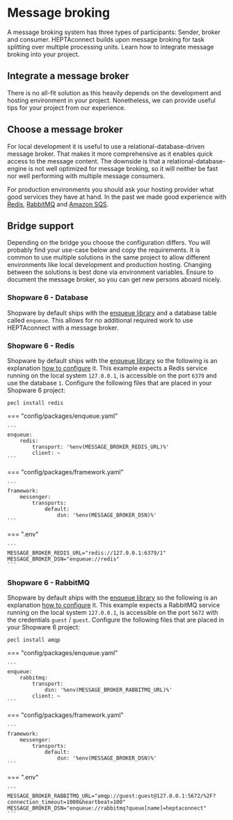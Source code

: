 # Message broking

A message broking system has three types of participants: Sender, broker and consumer.
HEPTAconnect builds upon message broking for task splitting over multiple processing units.
Learn how to integrate message broking into your project.


## Integrate a message broker

There is no all-fit solution as this heavily depends on the development and hosting environment in your project.
Nonetheless, we can provide useful tips for your project from our experience.


## Choose a message broker

For local development it is useful to use a relational-database-driven message broker.
That makes it more comprehensive as it enables quick access to the message content.
The downside is that a relational-database-engine is not well optimized for message broking, so it will neither be fast nor well performing with multiple message consumers.

For production environments you should ask your hosting provider what good services they have at hand.
In the past we made good experience with [Redis](https://redis.io/), [RabbitMQ](https://www.rabbitmq.com/) and [Amazon SQS](https://aws.amazon.com/de/sqs/).


## Bridge support

Depending on the bridge you choose the configuration differs.
You will probably find your use-case below and copy the requirements.
It is common to use multiple solutions in the same project to allow different environments like local development and production hosting.
Changing between the solutions is best done via environment variables.
Ensure to document the message broker, so you can get new persons aboard nicely.


### Shopware 6 - Database

Shopware by default ships with the [enqueue library](https://github.com/php-enqueue/enqueue-dev) and a database table called `enqueue`.
This allows for no additional required work to use HEPTAconnect with a message broker. 


### Shopware 6 - Redis

Shopware by default ships with the [enqueue library](https://github.com/php-enqueue/enqueue-dev) so the following is an explanation [how to configure](https://php-enqueue.github.io/transport/redis/) it.
This example expects a Redis service running on the local system `127.0.0.1`, is accessible on the port `6379` and use the database `1`.
Configure the following files that are placed in your Shopware 6 project:

```shell
pecl install redis
```

=== "config/packages/enqueue.yaml"

    ```
    enqueue:
        redis:
            transport: '%env(MESSAGE_BROKER_REDIS_URL)%'
            client: ~
    ```

=== "config/packages/framework.yaml"

    ```
    framework:
        messenger:
            transports:
                default:
                    dsn: '%env(MESSAGE_BROKER_DSN)%'
    ```

=== ".env"

    ```
    MESSAGE_BROKER_REDIS_URL="redis://127.0.0.1:6379/1"
    MESSAGE_BROKER_DSN="enqueue://redis"
    ```


### Shopware 6 - RabbitMQ

Shopware by default ships with the [enqueue library](https://github.com/php-enqueue/enqueue-dev) so the following is an explanation [how to configure](https://php-enqueue.github.io/transport/amqp_bunny/) it.
This example expects a RabbitMQ service running on the local system `127.0.0.1`, is accessible on the port `5672` with the credentials `guest` / `guest`.
Configure the following files that are placed in your Shopware 6 project:

```shell
pecl install amqp
```

=== "config/packages/enqueue.yaml"

    ```
    enqueue:
        rabbitmq:
            transport:
                dsn: '%env(MESSAGE_BROKER_RABBITMQ_URL)%'
            client: ~
    ```

=== "config/packages/framework.yaml"

    ```
    framework:
        messenger:
            transports:
                default:
                    dsn: '%env(MESSAGE_BROKER_DSN)%'
    ```

=== ".env"

    ```
    MESSAGE_BROKER_RABBITMQ_URL="amqp://guest:guest@127.0.0.1:5672/%2F?connection_timeout=1000&heartbeat=100"
    MESSAGE_BROKER_DSN="enqueue://rabbitmq?queue[name]=heptaconnect"
    ```
